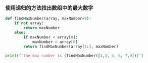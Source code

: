 ### 使用递归的方法找出数组中的最大数字

```python
def findMaxNumber(array, maxNumber=0):
	if not array:
		return maxNumber
	else:
		if maxNumber < array[0]:
			maxNumber = array[0]
		return findMaxNumber(array[1:], maxNumber)
		
print(f"the max number is {findMaxNumber([1,3, 4, 6, 7,9])}")
```
<!--stackedit_data:
eyJoaXN0b3J5IjpbMTcyODgxOTk0NF19
-->